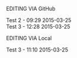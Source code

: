 

EDITING VIA GitHub

Test 2 - 09:29 2015-03-25<br />
Test 3 - 12:28 2015-03-25


EDITING VIA Local

Test 3 - 11:10 2015-03-25

